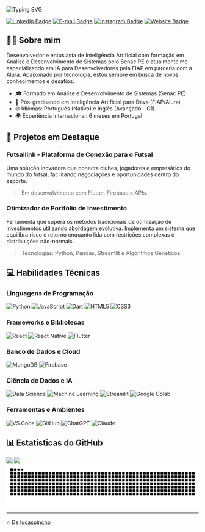 <p align="left">
  <img src="https://readme-typing-svg.herokuapp.com?font=Fira+Code&weight=600&size=28&pause=1000&color=FFFFFF&width=435&lines=%F0%9F%91%8B+Ol%C3%A1%2C+me+chamo+Lucas!" alt="Typing SVG" />
</p>

[![LinkedIn Badge](https://img.shields.io/badge/-LinkedIn-0077B5?style=flat-square&logo=linkedin&logoColor=white&link=https://www.linkedin.com/in/lucaspincho/)](https://www.linkedin.com/in/lucaspincho/)
[![E-mail Badge](https://img.shields.io/badge/-E--mail-c14438?style=flat-square&logo=Gmail&logoColor=white&link=mailto:lucas@pincho.com.br)](mailto:lucas@pincho.com.br)
[![Instagram Badge](https://img.shields.io/badge/-Instagram-E4405F?style=flat-square&logo=instagram&logoColor=white&link=https://www.instagram.com/lucaspincho/)](https://www.instagram.com/lucas_pincho/)
[![Website Badge](https://img.shields.io/badge/-Meu_Site-0D47A1?style=flat-square&logo=react&logoColor=white&link=https://lucas.pincho.com.br)](https://lucas.pincho.com.br)

## 🙋‍♂️ Sobre mim
Desenvolvedor e entusiasta de Inteligência Artificial com formação em Análise e Desenvolvimento de Sistemas pelo Senac PE e atualmente me especializando em IA para Desenvolvedores pela FIAP em parceria com a Alura. Apaixonado por tecnologia, estou sempre em busca de novos conhecimentos e desafios.

- 🎓 Formado em Análise e Desenvolvimento de Sistemas (Senac PE)
- 🤖 Pós-graduando em Inteligência Artificial para Devs (FIAP/Alura)
- 🌐 Idiomas: Português (Nativo) e Inglês (Avançado - C1)
- 🌍 Experiência internacional: 6 meses em Portugal

## 🚀 Projetos em Destaque

### Futsallink - Plataforma de Conexão para o Futsal
Uma solução inovadora que conecta clubes, jogadores e empresários do mundo do futsal, facilitando negociações e oportunidades dentro do esporte.
> Em desenvolvimento com Flutter, Firebase e APIs.

### Otimizador de Portfólio de Investimento
Ferramenta que supera os métodos tradicionais de otimização de investimentos utilizando abordagem evolutiva. Implementa um sistema que equilibra risco e retorno enquanto lida com restrições complexas e distribuições não-normais.
> Tecnologias: Python, Pandas, Streamlit e Algoritmos Genéticos.

## 💻 Habilidades Técnicas

### Linguagens de Programação
![Python](https://img.shields.io/badge/-Python-3776AB?style=flat-square&logo=python&logoColor=white)
![JavaScript](https://img.shields.io/badge/-JavaScript-F7DF1E?style=flat-square&logo=javascript&logoColor=black)
![Dart](https://img.shields.io/badge/-Dart-0175C2?style=flat-square&logo=dart&logoColor=white)
![HTML5](https://img.shields.io/badge/-HTML5-E34F26?style=flat-square&logo=html5&logoColor=white)
![CSS3](https://img.shields.io/badge/-CSS3-1572B6?style=flat-square&logo=css3&logoColor=white)

### Frameworks e Bibliotecas
![React](https://img.shields.io/badge/-React-61DAFB?style=flat-square&logo=react&logoColor=black)
![React Native](https://img.shields.io/badge/-React_Native-61DAFB?style=flat-square&logo=react&logoColor=black)
![Flutter](https://img.shields.io/badge/-Flutter-02569B?style=flat-square&logo=flutter&logoColor=white)

### Banco de Dados e Cloud
![MongoDB](https://img.shields.io/badge/-MongoDB-47A248?style=flat-square&logo=mongodb&logoColor=white)
![Firebase](https://img.shields.io/badge/-Firebase-FFCA28?style=flat-square&logo=firebase&logoColor=black)

### Ciência de Dados e IA
![Data Science](https://img.shields.io/badge/-Data_Science-FF4500?style=flat-square&logo=python&logoColor=white)
![Machine Learning](https://img.shields.io/badge/-Machine_Learning-102230?style=flat-square&logo=tensorflow&logoColor=white)
![Streamlit](https://img.shields.io/badge/-Streamlit-FF4B4B?style=flat-square&logo=streamlit&logoColor=white)
![Google Colab](https://img.shields.io/badge/-Google_Colab-F9AB00?style=flat-square&logo=googlecolab&logoColor=white)

### Ferramentas e Ambientes
![VS Code](https://img.shields.io/badge/-VS_Code-007ACC?style=flat-square&logo=visual-studio-code&logoColor=white)
![GitHub](https://img.shields.io/badge/-GitHub-181717?style=flat-square&logo=github&logoColor=white)
![ChatGPT](https://img.shields.io/badge/-ChatGPT-412991?style=flat-square&logo=openai&logoColor=white)
![Claude](https://img.shields.io/badge/-Claude-000000?style=flat-square&logo=anthropic&logoColor=white)

## 📊 Estatísticas do GitHub
<div>
  <img height="180em" src="https://github-readme-stats.vercel.app/api?username=lucaspincho&show_icons=true&theme=dracula&include_all_commits=true&count_private=true"/>
  <img height="180em" src="https://github-readme-stats.vercel.app/api/top-langs/?username=lucaspincho&layout=compact&langs_count=7&theme=dracula"/>
</div>

<picture>
  <source media="(prefers-color-scheme: dark)" srcset="https://raw.githubusercontent.com/lucaspincho/lucaspincho/output/github-contribution-grid-snake-dark.svg">
  <source media="(prefers-color-scheme: light)" srcset="https://raw.githubusercontent.com/lucaspincho/lucaspincho/output/github-contribution-grid-snake.svg">
  <img alt="github contribution grid snake animation" src="https://raw.githubusercontent.com/lucaspincho/lucaspincho/output/github-contribution-grid-snake.svg">
</picture>

---

⭐️ De [lucaspincho](https://github.com/lucaspincho)
